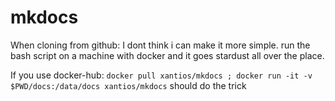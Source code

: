 # mkdocs

When cloning from github:
I dont think i can make it more simple. run the bash script on a machine with docker and it goes stardust all over the place.

If you use docker-hub:
```docker pull xantios/mkdocs ; docker run -it -v $PWD/docs:/data/docs xantios/mkdocs```
should do the trick

